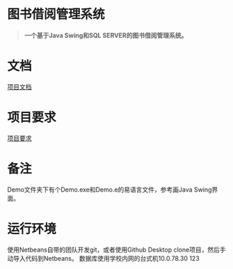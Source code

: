 # 图书借阅管理系统
>#### 一个基于Java Swing和SQL SERVER的图书借阅管理系统。
# 文档
[项目文档](/项目文档.docx)
# 项目要求
[项目要求](/Java实验七-GUI+JDBC数据库编程.ppt)
# 备注
Demo文件夹下有个Demo.exe和Demo.e的易语言文件，参考画Java Swing界面。
# 运行环境
使用Netbeans自带的团队开发git，或者使用Github Desktop clone项目，然后手动导入代码到Netbeans。
数据库使用学校内网的台式机10.0.78.30
123
